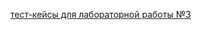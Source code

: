 [тест-кейсы для лабораторной работы №3](https://www.notion.so/1a3c0a501d69493ea09b373234e0e8cf?v=d0cd2457b8a4480b9bbd52974673051a)